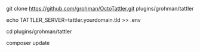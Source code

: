 git clone https://github.com/grohman/OctoTattler.git plugins/grohman/tattler

echo TATTLER_SERVER=tattler.yourdomain.tld >> .env

cd plugins/grohman/tattler

composer update
